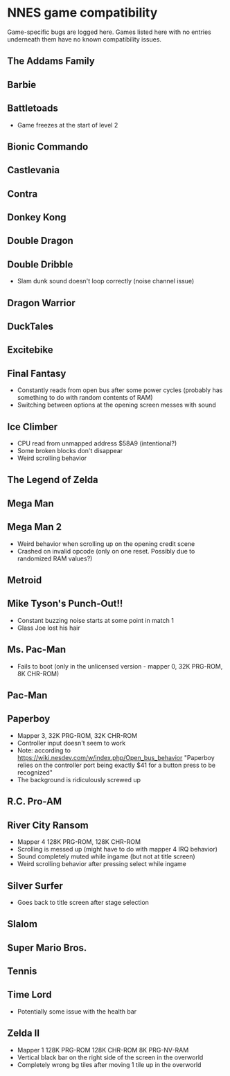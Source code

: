 # NNES game compatibility
Game-specific bugs are logged here.
Games listed here with no entries underneath them have no known compatibility issues.

## The Addams Family

## Barbie

## Battletoads
* Game freezes at the start of level 2

## Bionic Commando

## Castlevania

## Contra

## Donkey Kong

## Double Dragon

## Double Dribble
* Slam dunk sound doesn't loop correctly (noise channel issue)

## Dragon Warrior

## DuckTales

## Excitebike

## Final Fantasy
* Constantly reads from open bus after some power cycles (probably has something to do with random contents of RAM)
* Switching between options at the opening screen messes with sound

## Ice Climber
* CPU read from unmapped address $58A9 (intentional?)
* Some broken blocks don't disappear
* Weird scrolling behavior

## The Legend of Zelda

## Mega Man

## Mega Man 2
* Weird behavior when scrolling up on the opening credit scene
* Crashed on invalid opcode (only on one reset. Possibly due to randomized RAM values?)

## Metroid

## Mike Tyson's Punch-Out!!
* Constant buzzing noise starts at some point in match 1
* Glass Joe lost his hair

## Ms. Pac-Man
* Fails to boot (only in the unlicensed version - mapper 0, 32K PRG-ROM, 8K CHR-ROM)

## Pac-Man

## Paperboy
* Mapper 3, 32K PRG-ROM, 32K CHR-ROM
* Controller input doesn't seem to work
* Note: according to https://wiki.nesdev.com/w/index.php/Open_bus_behavior "Paperboy relies on the controller port being exactly $41 for a button press to be recognized"
* The background is ridiculously screwed up

## R.C. Pro-AM

## River City Ransom
* Mapper 4 128K PRG-ROM, 128K CHR-ROM
* Scrolling is messed up (might have to do with mapper 4 IRQ behavior)
* Sound completely muted while ingame (but not at title screen)
* Weird scrolling behavior after pressing select while ingame

## Silver Surfer
* Goes back to title screen after stage selection

## Slalom

## Super Mario Bros.

## Tennis

## Time Lord
* Potentially some issue with the health bar

## Zelda II
* Mapper 1 128K PRG-ROM 128K CHR-ROM 8K PRG-NV-RAM
* Vertical black bar on the right side of the screen in the overworld
* Completely wrong bg tiles after moving 1 tile up in the overworld